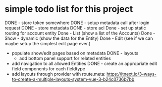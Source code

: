 # simple todo list for this project
DONE - store token somewhere
DONE - setup metadata call after login request
DONE - store metadata
DONE - store acl
Done - set up static routing for account entity
Done  - List (show a list of the Accounts)
Done  - Show - dynamic (show the data for the Entity)
Done  - Edit (see if we can maybe setup the simplest edit page ever.)
- populate show/edit pages based on metadata
  DONE - layouts
  - add bottom panel support for related entities
- add navigation to all allowed Entities
DONE - create an appropriate edit field components for each fieldtype
- add layouts through provider with route.meta: https://itnext.io/3-ways-to-create-a-multiple-layouts-system-vue-3-b24c0736b7bb